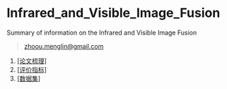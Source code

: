 # Infrared_and_Visible_Image_Fusion
Summary of information on the Infrared and Visible Image Fusion 
> zhoou.menglin@gmail.com

1. [[论文梳理]](./红外和可见光图像融合论文梳理_周梦麟_20250604.md)
2. [[评价指标]](./红外和可见光图像融合评价指标.md)
3. [[数据集]](./红外和可见光数据集.md)
